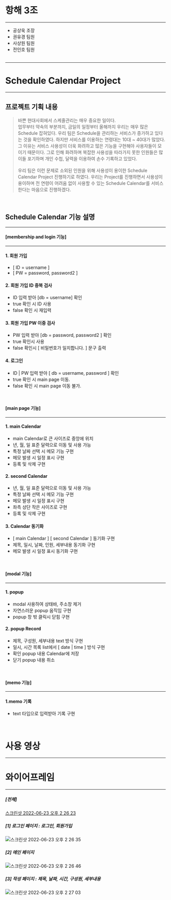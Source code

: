 # 항해 3조 
-----------------------------
- 공상욱 조장 
- 권유경 팀원 
- 사상원 팀원 
- 전인호 팀원
<br/><br/>

-----------------------------
# Schedule Calendar Project
-----------------------------

## 프로젝트 기획 내용
>바쁜 현대사회에서 스케줄관리는 매우 중요한 일이다.<br/>
>업무부터 약속의 부분까지, 금일의 일정부터 올해까지 우리는 매우 많은 Schedule 잡혀있다.
>우리 팀은 Schedule을 관리하는 서비스가 증가하고 있다는 것을 확인하였다.
>하지만 서비스를 이용하는 연령대는 10대 ~ 40대가 많았다. 그 이유는 서비스 사용성이 더욱 화려하고 많은 기능을 구현해야 사용자들이 모이기 때문이다.
>그로 인해 화려하며 복잡한 사용성을 따라가지 못한 인원들은 많이들 포기하며 개인 수첩, 달력을 이용하여 손수 기록하고 있었다.<br/><br/>
>우리 팀은 이런 문제로 소외된 인원을 위해 사용성이 용이한 Schedule Calendar Project 진행하기로 하였다. 
>우리는 Project를 진행하면서 사용성이 용이하며 전 연령이 어려움 없이 사용할 수 있는 Schedule Calendar를 서비스한다는 마음으로 진행하겠다.  

<br/>

## Schedule Calendar 기능 설명
-----------------------------
#### [membership and login 기능]
-----------------------------
#### 1. 회원 가입
   * [ ID = username ]
   * [ PW = password, password2 ]

#### 2. 회원 가입 ID 중복 검사<br/>
   * ID 입력 받아 [db = username] 확인
   * true 확인 시 ID 사용
   * false 확인 시 재입력
   
#### 3. 회원 가입 PW 이중 검사<br/>
   * PW 입력 받아 [db = password, password2 ] 확인
   * true 확인시 사용
   * false 확인시 [ 비밀번호가 일치합니다. ] 문구 출력
   
#### 4. 로그인 
   * ID | PW 입력 받아 [ db = username, password ] 확인
   * true 확인 시 main page 이동.
   * false 확인 시 main page 이동 불가.


<br/>

#### [main page 기능]
-----------------------------
#### 1. main Calendar
   * main Calendar로 큰 사이즈로 중앙에 위치
   * 년, 월, 일 표준 달력으로 이동 및 사용 가능
   * 특정 날짜 선택 시 메모 기능 구현
   * 메모 발생 시 일정 표시 구현
   * 등록 및 삭제 구현 

#### 2. second Calendar
   * 년, 월, 일 표준 달력으로 이동 및 사용 가능
   * 특정 날짜 선택 시 메모 기능 구현
   * 메모 발생 시 일정 표시 구현
   * 좌측 상단 작은 사이즈로 구현
   * 등록 및 삭제 구현 

#### 3. Calendar 동기화
   * [ main Calendar ] [ second Calendar ] 동기화 구현
   * 제목, 일시, 날짜, 인원, 세부내용 동기화 구현
   * 메모 발생 시 일정 표시 동기화 구현 


<br/>

#### [modal 기능]
-----------------------------
#### 1. popup
   * modal 사용하여 상태바, 주소창 제거
   * 자연스러운 popup 움직임 구현
   * popup 창 밖 클릭시 닫힘 구현

#### 2. popup Record
   * 제목, 구성원, 세부내용 text 방식 구현
   * 일시, 시간 목록 list에서 [ date | time ] 방식 구현
   * 확인 popup 내용 Calendar에 저장
   * 닫기 popup 내용 취소


<br/>

#### [memo 기능]
-----------------------------
#### 1.memo 기록  
   * text 타입으로 입력받아 기록 구현


<br/>


# 사용 영상
-----------------------------



# 와이어프레임
-----------------------------
##### [전체]
[스크린샷 2022-06-23 오후 2 26 23](https://user-images.githubusercontent.com/100742282/175222004-a09bfb0f-ea29-487c-952d-74e25b4f655d.png)

##### [1] 로그인 페이지 : 로그인, 회원가입
![스크린샷 2022-06-23 오후 2 26 35](https://user-images.githubusercontent.com/100742282/175222065-a0e6aef1-fe0f-4cc5-a7a0-608372da8389.png)

##### [2] 메인 페이지
![스크린샷 2022-06-23 오후 2 26 46](https://user-images.githubusercontent.com/100742282/175222084-de3ebb6f-e7ec-40f2-be5c-ae65d725f49b.png)

##### [3] 작성 페이지 : 제목, 날짜, 시간, 구성원, 세부내용
![스크린샷 2022-06-23 오후 2 27 03](https://user-images.githubusercontent.com/100742282/175222100-65381183-192b-4537-bc43-e1678968ad92.png)



